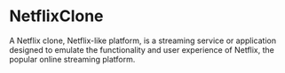# NetflixClone
A Netflix clone, Netflix-like platform, is a streaming service or application designed to emulate the functionality and user experience of Netflix, the popular online streaming platform.

